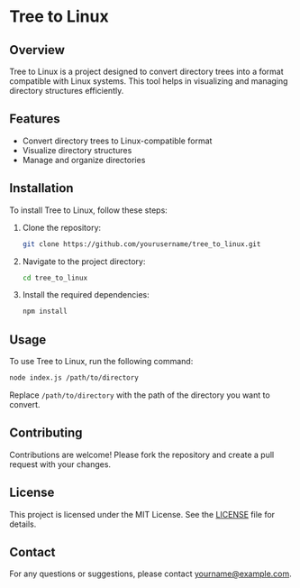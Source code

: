 # Tree to Linux

## Overview

Tree to Linux is a project designed to convert directory trees into a format compatible with Linux systems. This tool helps in visualizing and managing directory structures efficiently.

## Features

- Convert directory trees to Linux-compatible format
- Visualize directory structures
- Manage and organize directories

## Installation

To install Tree to Linux, follow these steps:

1. Clone the repository:
   ```sh
   git clone https://github.com/yourusername/tree_to_linux.git
   ```
2. Navigate to the project directory:
   ```sh
   cd tree_to_linux
   ```
3. Install the required dependencies:
   ```sh
   npm install
   ```

## Usage

To use Tree to Linux, run the following command:

```sh
node index.js /path/to/directory
```

Replace `/path/to/directory` with the path of the directory you want to convert.

## Contributing

Contributions are welcome! Please fork the repository and create a pull request with your changes.

## License

This project is licensed under the MIT License. See the [LICENSE](LICENSE) file for details.

## Contact

For any questions or suggestions, please contact [yourname@example.com](mailto:yourname@example.com).
